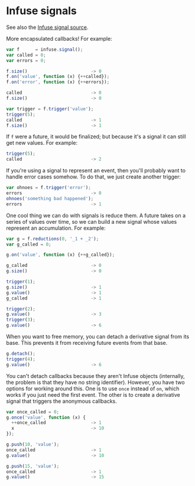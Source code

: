 # Infuse signals

See also the [Infuse signal source](signal-src.md).

More encapsulated callbacks! For example:

```js
var f      = infuse.signal();
var called = 0;
var errors = 0;
```

```js
f.size()                        -> 0
f.on('value', function (x) {++called});
f.on('error', function (x) {++errors});
```

```js
called                          -> 0
f.size()                        -> 0
```

```js
var trigger = f.trigger('value');
trigger(5);
called                          -> 1
f.size()                        -> 1
```

If `f` were a future, it would be finalized; but because it's a signal it can
still get new values. For example:

```js
trigger(5);
called                          -> 2
```

If you're using a signal to represent an event, then you'll probably want to
handle error cases somehow. To do that, we just create another trigger:

```js
var ohnoes = f.trigger('error');
errors                          -> 0
ohnoes('something bad happened');
errors                          -> 1
```

One cool thing we can do with signals is reduce them. A future takes on a
series of values over time, so we can build a new signal whose values represent
an accumulation. For example:

```js
var g = f.reductions(0, '_1 + _2');
var g_called = 0;
```

```js
g.on('value', function (x) {++g_called});
```

```js
g_called                        -> 0
g.size()                        -> 0
```

```js
trigger(1);
g.size()                        -> 1
g.value()                       -> 1
g_called                        -> 1
```

```js
trigger(2);
g.value()                       -> 3
trigger(3);
g.value()                       -> 6
```

When you want to free memory, you can detach a derivative signal from its base.
This prevents it from receiving future events from that base.

```js
g.detach();
trigger(4);
g.value()                       -> 6
```

You can't detach callbacks because they aren't Infuse objects (internally, the
problem is that they have no string identifier). However, you have two options
for working around this. One is to use `once` instead of `on`, which works if
you just need the first event. The other is to create a derivative signal that
triggers the anonymous callbacks.

```js
var once_called = 0;
g.once('value', function (x) {
  ++once_called                 -> 1
  x                             -> 10
});
```

```js
g.push(10, 'value');
once_called                     -> 1
g.value()                       -> 10
```

```js
g.push(15, 'value');
once_called                     -> 1
g.value()                       -> 15

```
